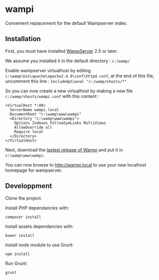 wampi
===============

Convenient replacement for the default Wampserver index.

Installation
------------

First, you must have installed [WampServer](http://www.wampserver.com/en/) 2.5 or later.

We assume you installed it in the default directory : `c:/wamp/`

Enable wampserver virtualhost by editing `c:\wamp\bin\apache\apache2.4.9\conf\httpd.conf`, at the end of this file, uncomment this line : `IncludeOptional "c:/wamp/vhosts/*"`

So you can now create a new virtualhost by making a new file `c:/wamp/vhosts/wampi.conf` with this content :
```
<VirtualHost *:80>
  ServerName wampi.local
  DocumentRoot "c:\wamp\www\wampi"
  <Directory "c:\wamp\www\wampi">
    Options Indexes FollowSymLinks MultiViews
    AllowOverride all
    Require local
  </Directory>
</VirtualHost>
```

Next, download the [lastest release of Wampi](https://github.com/Tao-php/wampi/releases/latest) and put it in `c:\wamp\www\wampi`.

You can now browse to http://wampi.local to use your new localhost homepage for wampserver.


Developpment
------------

Clone the project.

Install PHP dependancies with:
```
composer install
```

Install assets dependancies with:
```
bower install
```

Install node module to use Grunt:
```
npm install
```

Run Grunt:
```
grunt
```
